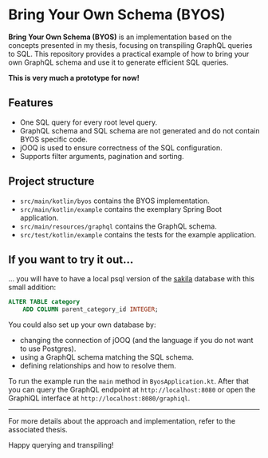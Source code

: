 # Bring Your Own Schema (BYOS)

**Bring Your Own Schema (BYOS)** is an implementation based on the concepts presented in my thesis, focusing on transpiling GraphQL queries to SQL.
This repository provides a practical example of how to bring your own GraphQL schema and use it to generate efficient SQL queries.

**This is very much a prototype for now!**

## Features

- One SQL query for every root level query.
- GraphQL schema and SQL schema are not generated and do not contain BYOS specific code.
- jOOQ is used to ensure correctness of the SQL configuration.
- Supports filter arguments, pagination and sorting.

## Project structure

- `src/main/kotlin/byos` contains the BYOS implementation.
- `src/main/kotlin/example` contains the exemplary Spring Boot application.
- `src/main/resources/graphql` contains the GraphQL schema.
- `src/test/kotlin/example` contains the tests for the example application.

## If you want to try it out...

... you will have to have a local psql version of the [sakila](https://github.com/jOOQ/sakila/tree/main/postgres-sakila-db) database with this small addition:

```SQL
ALTER TABLE category
    ADD COLUMN parent_category_id INTEGER;
```

You could also set up your own database by:

- changing the connection of jOOQ (and the language if you do not want to use Postgres).
- using a GraphQL schema matching the SQL schema.
- defining relationships and how to resolve them.

To run the example run the `main` method in `ByosApplication.kt`.
After that you can query the GraphQL endpoint at `http://localhost:8080` or open the GraphiQL interface at `http://localhost:8080/graphiql`.

---

For more details about the approach and implementation, refer to the associated thesis.

Happy querying and transpiling!
